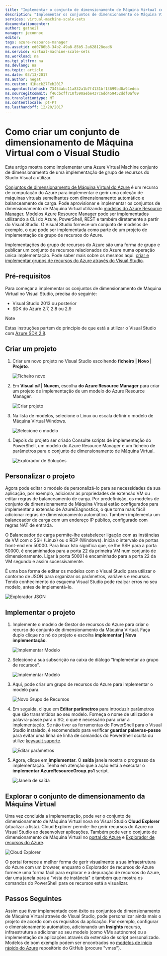 ```yaml
---
title: "Implementar o conjunto de dimensionamento de Máquina Virtual com o Visual Studio | Microsoft Docs"
description: "Implementar os conjuntos de dimensionamento de Máquina Virtual utilizando o Visual Studio e um modelo do Resource Manager"
services: virtual-machine-scale-sets
documentationcenter: 
author: gatneil
manager: jeconnoc
editor: 
tags: azure-resource-manager
ms.assetid: ed0786b8-34b2-49a8-85b5-2a628128ead6
ms.service: virtual-machine-scale-sets
ms.workload: na
ms.tgt_pltfrm: na
ms.devlang: na
ms.topic: article
ms.date: 03/13/2017
ms.author: negat
ms.custom: H1Hack27Feb2017
ms.openlocfilehash: 73454abc11a832a1b7f4131bf13699bd0a94edea
ms.sourcegitcommit: f46cbcff710f590aebe437c6dd459452ddf0af09
ms.translationtype: MT
ms.contentlocale: pt-PT
ms.lasthandoff: 12/20/2017
---
```

# <a name="how-to-create-a-virtual-machine-scale-set-with-visual-studio"></a>Como criar um conjunto de dimensionamento de Máquina Virtual com o Visual Studio
Este artigo mostra como implementar uma Azure Virtual Machine conjunto de dimensionamento de uma implementação de grupo de recursos do Studio Visual a utilizar.

[Conjuntos de dimensionamento de Máquina Virtual do Azure](https://azure.microsoft.com/blog/azure-vm-scale-sets-public-preview/) é um recurso de computação do Azure para implementar e gerir uma coleção de máquinas virtuais semelhantes com dimensionamento automático e balanceamento de carga. Pode aprovisionar e implementar os conjuntos de dimensionamento de Máquina Virtual utilizando [modelos do Azure Resource Manager](https://github.com/Azure/azure-quickstart-templates). Modelos Azure Resource Manager pode ser implementados utilizando a CLI do Azure, PowerShell, REST e também diretamente a partir do Visual Studio. O Visual Studio fornece um conjunto de modelos de exemplo, o que pode ser implementada como parte de um projeto de implementação de grupo de recursos do Azure.

Implementações do grupo de recursos do Azure são uma forma de grupo e publicar um conjunto de recursos relacionados do Azure numa operação única implementação. Pode saber mais sobre os mesmos aqui: [criar e implementar grupos de recursos do Azure através do Visual Studio](../vs-azure-tools-resource-groups-deployment-projects-create-deploy.md).

## <a name="pre-requisites"></a>Pré-requisitos
Para começar a implementar os conjuntos de dimensionamento de Máquina Virtual no Visual Studio, precisa do seguinte:

* Visual Studio 2013 ou posterior
* SDK do Azure 2.7, 2.8 ou 2.9

>[!NOTE]
>Estas instruções partem do princípio de que está a utilizar o Visual Studio com [Azure SDK 2.8](https://azure.microsoft.com/blog/announcing-the-azure-sdk-2-8-for-net/).

## <a name="creating-a-project"></a>Criar um projeto
1. Criar um novo projeto no Visual Studio escolhendo **ficheiro | Novo | Projeto**.
   
    ![Ficheiro novo][file_new]

2. Em **Visual c# | Nuvem**, escolha **do Azure Resource Manager** para criar um projeto de implementação de um modelo do Azure Resource Manager.
   
    ![Criar projeto][create_project]

3. Na lista de modelos, selecione o Linux ou escala definir o modelo de Máquina Virtual Windows.
   
   ![Selecione o modelo][select_Template]

4. Depois do projeto ser criado Consulte scripts de implementação do PowerShell, um modelo do Azure Resource Manager e um ficheiro de parâmetros para o conjunto de dimensionamento de Máquina Virtual.
   
    ![Explorador de Soluções][solution_explorer]

## <a name="customize-your-project"></a>Personalizar o projeto
Agora pode editar o modelo de personalizá-lo para as necessidades da sua aplicação, por exemplo, adicionar as propriedades de extensão VM ou editar regras de balanceamento de carga. Por predefinição, os modelos de conjunto de dimensionamento de Máquina Virtual estão configurados para implementar a extensão de AzureDiagnostics, o que torna mais fácil adicionar regras de dimensionamento automático. Também implementa um balanceador de carga com um endereço IP público, configurado com regras NAT de entrada. 

O Balanceador de carga permite-lhe estabelecer ligação com as instâncias de VM com o SSH (Linux) ou o RDP (Windows). Inicia o intervalo de portas front-end em 50000. Para linux Isto significa que, se lhe SSH para a porta 50000, é encaminhados para a porta 22 da primeira VM num conjunto de dimensionamento. Ligar à porta 50001 é encaminhado para a porta 22 da VM segundo e assim sucessivamente.

 É uma boa forma de editar os modelos com o Visual Studio para utilizar o contorno de JSON para organizar os parâmetros, variáveis e recursos. Tendo conhecimento do esquema Visual Studio pode realçar erros no seu modelo, antes de implementá-lo.

![Explorador JSON][json_explorer]

## <a name="deploy-the-project"></a>Implementar o projeto
1. Implemente o modelo de Gestor de recursos do Azure para criar o recurso do conjunto de dimensionamento da Máquina Virtual. Faça duplo clique no nó do projeto e escolha **implementar | Nova implementação**.
   
    ![Implementar Modelo][5deploy_Template]
    
2. Selecione a sua subscrição na caixa de diálogo "Implementar ao grupo de recursos".
   
    ![Implementar Modelo][6deploy_Template]

3. Aqui, pode criar um grupo de recursos do Azure para implementar o modelo para.
   
    ![Novo Grupo de Recursos][new_resource]

4. Em seguida, clique em **Editar parâmetros** para introduzir parâmetros que são transmitidos ao seu modelo. Forneça o nome de utilizador e palavra-passe para o SO, o que é necessário para criar a implementação. Se não tiver as ferramentas do PowerShell para o Visual Studio instalado, é recomendado para verificar **guardar palavras-passe** para evitar uma linha de linha de comandos do PowerShell oculta ou utilize [keyvault suporte](https://azure.microsoft.com/blog/keyvault-support-for-arm-templates/).
   
    ![Editar parâmetros][edit_parameters]

5. Agora, clique em **implementar**. O **saída** janela mostra o progresso da implementação. Tenha em atenção que a ação está a executar o **implementar AzureResourceGroup.ps1** script.
   
   ![Janela de saída][output_window]

## <a name="exploring-your-virtual-machine-scale-set"></a>Explorar o conjunto de dimensionamento da Máquina Virtual
Uma vez concluída a implementação, pode ver o conjunto de dimensionamento de Máquina Virtual nova no Visual Studio **Cloud Explorer** (atualizar a lista). Cloud Explorer permite-lhe gerir recursos do Azure no Visual Studio ao desenvolver aplicações. Também pode ver o conjunto de dimensionamento de Máquina Virtual no [portal do Azure](https://portal.azure.com) e [Explorador de recursos do Azure](https://resources.azure.com/).

![Cloud Explorer][cloud_explorer]

 O portal fornece a melhor forma de gerir visualmente a sua infraestrutura do Azure com um browser, enquanto o Explorador de recursos do Azure fornece uma forma fácil para explorar e a depuração de recursos do Azure, dar uma janela para a "vista de instância" e também que mostra os comandos do PowerShell para os recursos está a visualizar.

## <a name="next-steps"></a>Passos Seguintes
Assim que tiver implementado com êxito os conjuntos de dimensionamento de Máquina Virtual através do Visual Studio, pode personalizar ainda mais o projeto de acordo com os requisitos da aplicação. Por exemplo, configurar o dimensionamento automático, adicionando um **Insights** recurso, infraestrutura a adicionar ao seu modelo (como VMs autónomo) ou a implementação de aplicações através da extensão de script personalizado. Modelos de bom exemplo podem ser encontrados no [modelos de início rápido do Azure](https://github.com/Azure/azure-quickstart-templates) repositório do GitHub (procure "vmss").

[file_new]: ./media/virtual-machine-scale-sets-vs-create/1-FileNew.png
[create_project]: ./media/virtual-machine-scale-sets-vs-create/2-CreateProject.png
[select_Template]: ./media/virtual-machine-scale-sets-vs-create/3b-SelectTemplateLin.png
[solution_explorer]: ./media/virtual-machine-scale-sets-vs-create/4-SolutionExplorer.png
[json_explorer]: ./media/virtual-machine-scale-sets-vs-create/10-JsonExplorer.png
[5deploy_Template]: ./media/virtual-machine-scale-sets-vs-create/5-DeployTemplate.png
[6deploy_Template]: ./media/virtual-machine-scale-sets-vs-create/6-DeployTemplate.png
[new_resource]: ./media/virtual-machine-scale-sets-vs-create/7-NewResourceGroup.png
[edit_parameters]: ./media/virtual-machine-scale-sets-vs-create/8-EditParameter.png
[output_window]: ./media/virtual-machine-scale-sets-vs-create/9-Output.png
[cloud_explorer]: ./media/virtual-machine-scale-sets-vs-create/12-CloudExplorer.png
